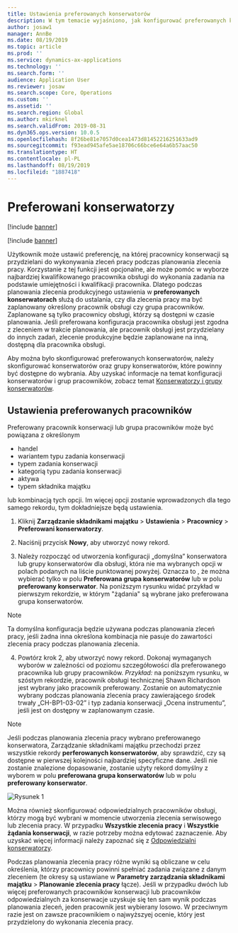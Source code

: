 ```yaml
---
title: Ustawienia preferowanych konserwatorów
description: W tym temacie wyjaśniono, jak konfigurować preferowanych konserwatorów w module Zarządzanie składnikami majątku.
author: josaw1
manager: AnnBe
ms.date: 08/19/2019
ms.topic: article
ms.prod: ''
ms.service: dynamics-ax-applications
ms.technology: ''
ms.search.form: ''
audience: Application User
ms.reviewer: josaw
ms.search.scope: Core, Operations
ms.custom: ''
ms.assetid: ''
ms.search.region: Global
ms.author: mkirknel
ms.search.validFrom: 2019-08-31
ms.dyn365.ops.version: 10.0.5
ms.openlocfilehash: 8f26be81e7057d0cea1473d81452216251633ad9
ms.sourcegitcommit: f93ead945afe5ae18706c66bce6e64a6b57aac50
ms.translationtype: HT
ms.contentlocale: pl-PL
ms.lasthandoff: 08/19/2019
ms.locfileid: "1887418"
---
```

# <a name="preferred-maintenance-workers"></a>Preferowani konserwatorzy

[!include [banner](../../includes/banner.md)]

[!include [banner](../../includes/preview-banner.md)]

Użytkownik może ustawić preferencję, na której pracownicy konserwacji są przydzielani do wykonywania zleceń pracy podczas planowania zlecenia pracy. Korzystanie z tej funkcji jest opcjonalne, ale może pomóc w wyborze najbardziej kwalifikowanego pracownika obsługi do wykonania zadania na podstawie umiejętności i kwalifikacji pracownika. Dlatego podczas planowania zlecenia produkcyjnego ustawienia w **preferowanych konserwatorach** służą do ustalania, czy dla zlecenia pracy ma być zaplanowany określony pracownik obsługi czy grupa pracowników. Zaplanowane są tylko pracownicy obsługi, którzy są dostępni w czasie planowania. Jeśli preferowana konfiguracja pracownika obsługi jest zgodna z zleceniem w trakcie planowania, ale pracownik obsługi jest przydzielany do innych zadań, zlecenie produkcyjne będzie zaplanowane na inną, dostępną dla pracownika obsługi.

Aby można było skonfigurować preferowanych konserwatorów, należy skonfigurować konserwatorów oraz grupy konserwatorów, które powinny być dostępne do wybrania. Aby uzyskać informacje na temat konfiguracji konserwatorów i grup pracowników, zobacz temat [Konserwatorzy i grupy konserwatorów](../setup-for-objects/workers-and-worker-groups.md).

## <a name="set-up-preferred-workers"></a>Ustawienia preferowanych pracowników

Preferowany pracownik konserwacji lub grupa pracowników może być powiązana z określonym

- handel  
- wariantem typu zadania konserwacji  
- typem zadania konserwacji  
- kategorią typu zadania konserwacji  
- aktywa  
- typem składnika majątku  

lub kombinacją tych opcji. Im więcej opcji zostanie wprowadzonych dla tego samego rekordu, tym dokładniejsze będą ustawienia.

1. Kliknij **Zarządzanie składnikami majątku** > **Ustawienia** > **Pracownicy** > **Preferowani konserwatorzy**.

2. Naciśnij przycisk **Nowy**, aby utworzyć nowy rekord.

3. Należy rozpocząć od utworzenia konfiguracji „domyślna” konserwatora lub grupy konserwatorów dla obsługi, która nie ma wybranych opcji w polach podanych na liście punktowanej powyżej. Oznacza to , że można wybierać tylko w polu **Preferowana grupa konserwatorów** lub w polu **preferowany konserwator**. Na poniższym rysunku widać przykład w pierwszym rekordzie, w którym "żądania" są wybrane jako preferowana grupa konserwatorów.

>[!NOTE]
>Ta domyślna konfiguracja będzie używana podczas planowania zleceń pracy, jeśli żadna inna określona kombinacja nie pasuje do zawartości zlecenia pracy podczas planowania zlecenia.

4. Powtórz krok 2, aby utworzyć nowy rekord. Dokonaj wymaganych wyborów w zależności od poziomu szczegółowości dla preferowanego pracownika lub grupy pracowników. *Przykład:* na poniższym rysunku, w szóstym rekordzie, pracownik obsługi technicznej Shawn Richardson jest wybrany jako pracownik preferowany. Zostanie on automatycznie wybrany podczas planowania zlecenia pracy zawierającego środek trwały „CH-BP1-03-02” i typ zadania konserwacji „Ocena instrumentu”, jeśli jest on dostępny w zaplanowanym czasie.

>[!NOTE]
>Jeśli podczas planowania zlecenia pracy wybrano preferowanego konserwatora, Zarządzanie składnikami majątku przechodzi przez wszystkie rekordy **perferowanych konserwatorów**, aby sprawdzić, czy są dostępne w pierwszej kolejności najbardziej specyficzne dane. Jeśli nie zostanie znalezione dopasowanie, zostanie użyty rekord domyślny z wyborem w polu **preferowana grupa konserwatorów** lub w polu **preferowany konserwator**.


![Rysunek 1](media/02-work-order-scheduling.png)

Można również skonfigurować odpowiedzialnych pracowników obsługi, którzy mogą być wybrani w momencie utworzenia zlecenia serwisowego lub zlecenia pracy. W przypadku **Wszystkie zlecenia pracy** i **Wszystkie żądania konserwacji**, w razie potrzeby można edytować zaznaczenie. Aby uzyskać więcej informacji należy zapoznać się z [Odpowiedzialni konserwatorzy](../setup-for-maintenance-requests/responsible-workers.md).

Podczas planowania zlecenia pracy różne wyniki są obliczane w celu określenia, którzy pracownicy powinni spełniać zadania związane z danym zleceniem (te okresy są ustawiane w **Parametry zarządzania składnikami majątku** > **Planowanie zlecenia pracy** łącze). Jeśli w przypadku dwóch lub więcej preferowanych pracowników konserwacji lub pracowników odpowiedzialnych za konserwacje uzyskuje się ten sam wynik podczas planowania zleceń, jeden pracownik jest wybierany losowo. W przeciwnym razie jest on zawsze pracownikiem o najwyższyej ocenie, który jest przydzielony do wykonania zlecenia pracy.


